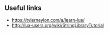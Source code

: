 ## Useful links

- https://tylerneylon.com/a/learn-lua/
- http://lua-users.org/wiki/StringLibraryTutorial
